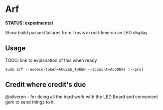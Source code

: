 # Arf

**STATUS: experimental**

Show build passes/failures from Travis in real-time on an LED display

## Usage

TODO: link to explanation of this when ready

```shell
sudo arf --access-token=ACCESS_TOKEN --account=ACCOUNT [--pro]
```

## Credit where credit's due

@olivernn - for doing all the hard work with the LED Board and
convenient gem to send things to it.

